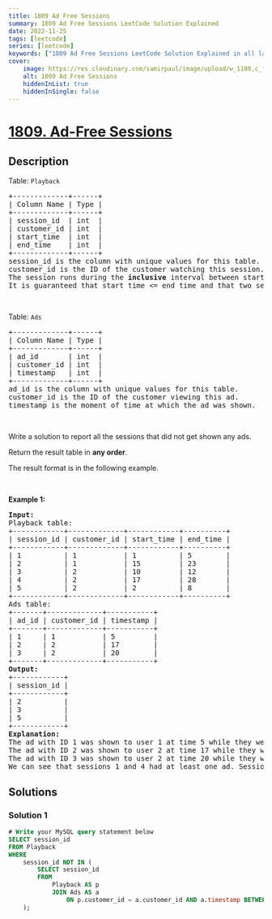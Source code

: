 ```yaml
---
title: 1809 Ad Free Sessions
summary: 1809 Ad Free Sessions LeetCode Solution Explained
date: 2022-11-25
tags: [leetcode]
series: [leetcode]
keywords: ["1809 Ad Free Sessions LeetCode Solution Explained in all languages", "1809 Ad Free Sessions", "LeetCode", "leetcode solution in Python3 C++ Java Go PHP Ruby Swift TypeScript Rust C# JavaScript C", "GeeksforGeeks", "InterviewBit", "Coding Ninjas", "HackerRank", "HackerEarth", "CodeChef", "TopCoder", "AlgoExpert", "freeCodeCamp", "Codeforces", "GitHub", "AtCoder", "Samir Paul"]
cover:
    image: https://res.cloudinary.com/samirpaul/image/upload/w_1100,c_fit,co_rgb:FFFFFF,l_text:Arial_75_bold:1809 Ad Free Sessions - Solution Explained/problem-solving.webp
    alt: 1809 Ad Free Sessions
    hiddenInList: true
    hiddenInSingle: false
---
```



# [1809. Ad-Free Sessions](https://leetcode.com/problems/ad-free-sessions)


## Description

<p>Table: <code>Playback</code></p>

<pre>
+-------------+------+
| Column Name | Type |
+-------------+------+
| session_id  | int  |
| customer_id | int  |
| start_time  | int  |
| end_time    | int  |
+-------------+------+
session_id is the column with unique values for this table.
customer_id is the ID of the customer watching this session.
The session runs during the <strong>inclusive</strong> interval between start_time and end_time.
It is guaranteed that start_time &lt;= end_time and that two sessions for the same customer do not intersect.</pre>

<p>&nbsp;</p>

<p>Table: <code>Ads</code></p>

<pre>
+-------------+------+
| Column Name | Type |
+-------------+------+
| ad_id       | int  |
| customer_id | int  |
| timestamp   | int  |
+-------------+------+
ad_id is the column with unique values for this table.
customer_id is the ID of the customer viewing this ad.
timestamp is the moment of time at which the ad was shown.
</pre>

<p>&nbsp;</p>

<p>Write a solution to report all the sessions that did not get shown any ads.</p>

<p>Return the result table in <strong>any order</strong>.</p>

<p>The result format is in the following example.</p>

<p>&nbsp;</p>
<p><strong class="example">Example 1:</strong></p>

<pre>
<strong>Input:</strong> 
Playback table:
+------------+-------------+------------+----------+
| session_id | customer_id | start_time | end_time |
+------------+-------------+------------+----------+
| 1          | 1           | 1          | 5        |
| 2          | 1           | 15         | 23       |
| 3          | 2           | 10         | 12       |
| 4          | 2           | 17         | 28       |
| 5          | 2           | 2          | 8        |
+------------+-------------+------------+----------+
Ads table:
+-------+-------------+-----------+
| ad_id | customer_id | timestamp |
+-------+-------------+-----------+
| 1     | 1           | 5         |
| 2     | 2           | 17        |
| 3     | 2           | 20        |
+-------+-------------+-----------+
<strong>Output:</strong> 
+------------+
| session_id |
+------------+
| 2          |
| 3          |
| 5          |
+------------+
<strong>Explanation:</strong> 
The ad with ID 1 was shown to user 1 at time 5 while they were in session 1.
The ad with ID 2 was shown to user 2 at time 17 while they were in session 4.
The ad with ID 3 was shown to user 2 at time 20 while they were in session 4.
We can see that sessions 1 and 4 had at least one ad. Sessions 2, 3, and 5 did not have any ads, so we return them.
</pre>

## Solutions

### Solution 1

<!-- tabs:start -->

```sql
# Write your MySQL query statement below
SELECT session_id
FROM Playback
WHERE
    session_id NOT IN (
        SELECT session_id
        FROM
            Playback AS p
            JOIN Ads AS a
                ON p.customer_id = a.customer_id AND a.timestamp BETWEEN p.start_time AND p.end_time
    );
```

<!-- tabs:end -->

<!-- end -->
